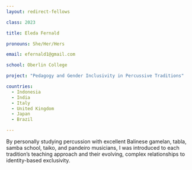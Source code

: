 ```yaml
---
layout: redirect-fellows

class: 2023

title: Eleda Fernald

pronouns: She/Her/Hers

email: efernald1@gmail.com

school: Oberlin College

project: "Pedagogy and Gender Inclusivity in Percussive Traditions"

countries:
  - Indonesia
  - India
  - Italy
  - United Kingdom
  - Japan
  - Brazil

---
```


By personally studying percussion with excellent Balinese gamelan, tabla, samba school, taiko, and pandeiro musicians, I was introduced to each tradition’s teaching approach and their evolving, complex relationships to identity-based exclusivity.

